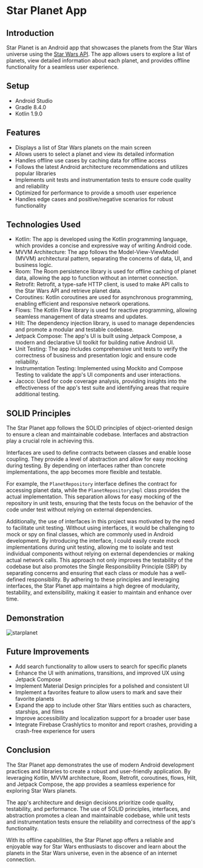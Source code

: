 # Star Planet App

## Introduction

Star Planet is an Android app that showcases the planets from the Star Wars universe using
the [Star Wars API](https://swapi.dev/api/planets/). The app allows users to explore a list of
planets, view detailed information about each planet, and provides offline functionality for a
seamless user experience.

## Setup

- Android Studio
- Gradle 8.4.0
- Kotlin 1.9.0

## Features

- Displays a list of Star Wars planets on the main screen
- Allows users to select a planet and view its detailed information
- Handles offline use cases by caching data for offline access
- Follows the latest Android architecture recommendations and utilizes popular libraries
- Implements unit tests and instrumentation tests to ensure code quality and reliability
- Optimized for performance to provide a smooth user experience
- Handles edge cases and positive/negative scenarios for robust functionality

## Technologies Used

- Kotlin: The app is developed using the Kotlin programming language, which provides a concise and
  expressive way of writing Android code.
- MVVM Architecture: The app follows the Model-View-ViewModel (MVVM) architectural pattern,
  separating the concerns of data, UI, and business logic.
- Room: The Room persistence library is used for offline caching of planet data, allowing the app to
  function without an internet connection.
- Retrofit: Retrofit, a type-safe HTTP client, is used to make API calls to the Star Wars API and
  retrieve planet data.
- Coroutines: Kotlin coroutines are used for asynchronous programming, enabling efficient and
  responsive network operations.
- Flows: The Kotlin Flow library is used for reactive programming, allowing seamless management of
  data streams and updates.
- Hilt: The dependency injection library, is used to manage dependencies and promote a modular
  and testable codebase.
- Jetpack Compose: The app's UI is built using Jetpack Compose, a modern and declarative UI toolkit
  for building native Android UI.
- Unit Testing: The app includes comprehensive unit tests to verify the correctness of business and
  presentation
  logic and ensure code reliability.
- Instrumentation Testing: Implemented using Mockito and Compose Testing
  to validate the app's UI components and user interactions.
- Jacoco: Used for code coverage analysis, providing insights into the effectiveness of
  the app's test suite and identifying areas that require additional testing.

## SOLID Principles

The Star Planet app follows the SOLID principles of object-oriented design to ensure a clean and
maintainable codebase. Interfaces and abstraction play a crucial role in achieving this.

Interfaces are used to define contracts between classes and enable loose coupling. They provide a
level of abstraction and allow for easy mocking during testing. By depending on interfaces rather
than concrete implementations, the app becomes more flexible and testable.

For example, the `PlanetRepository` interface defines the contract for accessing planet data, while
the `PlanetRepositoryImpl` class provides the actual implementation. This separation allows for easy
mocking of the repository in unit tests, ensuring that the tests focus on the behavior of the code
under test without relying on external dependencies.

Additionally, the use of interfaces in this project was motivated by the need to facilitate unit
testing. Without using interfaces, it would be challenging to mock or spy on final classes, which
are commonly used in Android development. By introducing the interface, I could easily create mock
implementations during unit testing, allowing me to isolate and test individual components without
relying on external dependencies or making actual network calls. This approach not only improves the
testability of the codebase but also promotes the Single Responsibility Principle (SRP) by
separating concerns and ensuring that each class or module has a well-defined responsibility. By
adhering to these principles and leveraging interfaces, the Star Planet app maintains a high degree
of modularity, testability, and extensibility, making it easier to maintain and enhance over time.

## Demonstration

![starplanet](https://github.com/Srirakshadxt/Starplanet/assets/158619201/6df2e40e-ab6a-4854-a452-90c76e285e41)

## Future Improvements

- Add search functionality to allow users to search for specific planets
- Enhance the UI with animations, transitions, and improved UX using Jetpack Compose
- Implement Material Design principles for a polished and consistent UI
- Implement a favorites feature to allow users to mark and save their favorite planets
- Expand the app to include other Star Wars entities such as characters, starships, and films
- Improve accessibility and localization support for a broader user base
- Integrate Firebase Crashlytics to monitor and report crashes, providing a crash-free experience
  for users

## Conclusion

The Star Planet app demonstrates the use of modern Android development practices and libraries to
create a robust and user-friendly application. By leveraging Kotlin, MVVM architecture, Room,
Retrofit, coroutines, flows, Hilt, and Jetpack Compose, the app provides a seamless experience for
exploring Star Wars planets.

The app's architecture and design decisions prioritize code quality, testability, and performance.
The use of SOLID principles, interfaces, and abstraction promotes a clean and maintainable codebase,
while unit tests and instrumentation tests ensure the reliability and correctness of the app's
functionality.

With its offline capabilities, the Star Planet app offers a reliable and enjoyable way for Star Wars
enthusiasts to discover and learn about the planets in the Star Wars universe, even in the absence
of an internet connection.
